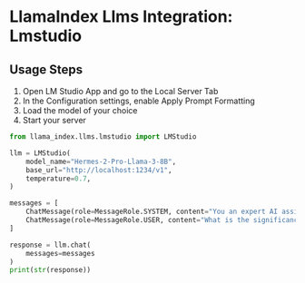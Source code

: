 # LlamaIndex Llms Integration: Lmstudio

## Usage Steps
1. Open LM Studio App and go to the Local Server Tab
2. In the Configuration settings, enable Apply Prompt Formatting
3. Load the model of your choice
4. Start your server

```python
from llama_index.llms.lmstudio import LMStudio

llm = LMStudio(
    model_name="Hermes-2-Pro-Llama-3-8B",
    base_url="http://localhost:1234/v1",
    temperature=0.7,
)

messages = [
    ChatMessage(role=MessageRole.SYSTEM, content="You an expert AI assistant. Help User with their queries."),
    ChatMessage(role=MessageRole.USER, content="What is the significance of the number 42?"),
]

response = llm.chat(
    messages=messages
)
print(str(response))

```